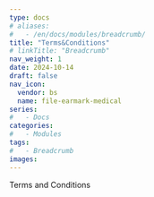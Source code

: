 ```yaml
---
type: docs
# aliases:
#   - /en/docs/modules/breadcrumb/
title: "Terms&Conditions"
# linkTitle: "Breadcrumb"
nav_weight: 1
date: 2024-10-14
draft: false
nav_icon:
  vendor: bs
  name: file-earmark-medical
series:
#   - Docs
categories:
#   - Modules
tags:
#   - Breadcrumb
images:
---
```

Terms and Conditions